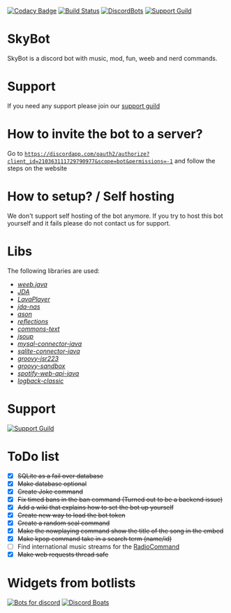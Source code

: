 [codacy]: https://api.codacy.com/project/badge/Grade/3ac632a5366a47e6a3a534303b4eb5f8
[codacyLink]: https://www.codacy.com/app/DuncteBot/SkyBot?utm_source=github.com&amp;utm_medium=referral&amp;utm_content=DuncteBot/SkyBot&amp;utm_campaign=Badge_Grade
[circle]: https://circleci.com/gh/DuncteBot/SkyBot/tree/master.svg?style=shield
[circleLink]: https://circleci.com/gh/duncte123/SkyBot
[dbl]: https://discordbots.org/api/widget/status/210363111729790977.png
[dblLink]: https://discordbots.org/bot/210363111729790977
[discord]: https://discordapp.com/api/guilds/191245668617158656/embed.png
[discordLink]: https://discord.gg/NKM9Xtk
[inviteLink]: https://discordapp.com/oauth2/authorize?client_id=210363111729790977&scope=bot&permissions=-1

[![Codacy Badge][codacy]][codacyLink] [![Build Status][circle]][circleLink] [![DiscordBots][dbl]][dblLink] [![Support Guild][discord]][discordLink]

# SkyBot 
SkyBot is a discord bot with music, mod, fun, weeb and nerd commands.

# Support
If you need any support please join our [support guild](https://discord.gg/NKM9Xtk) 


# How to invite the bot to a server?

Go to [`https://discordapp.com/oauth2/authorize?client_id=210363111729790977&scope=bot&permissions=-1`][inviteLink] and follow the steps on the website


# How to setup? / Self hosting
We don't support self hosting of the bot anymore.
If you try to host this bot yourself and it fails please do not contact us for support.

# Libs
The following libraries are used:
- [_weeb.java_](https://github.com/duncte123/weeb.java)
- [_JDA_](https://github.com/DV8FromTheWorld/JDA)
- [_LavaPlayer_](https://github.com/sedmelluq/lavaplayer)
- [_jda-nas_](https://github.com/sedmelluq/jda-nas)
- [_ason_](https://github.com/afollestad/ason)
- [_reflections_](https://github.com/ronmamo/reflections)
- [_commons-text_](https://commons.apache.org/proper/commons-text/)
- [_jsoup_](https://jsoup.org/)
- [_mysql-connector-java_](https://dev.mysql.com/downloads/connector/j/)
- [_sqlite-connector-java_](https://github.com/xerial/sqlite-jdbc)
- [_groovy-jsr223_](https://github.com/apache/groovy)
- [_groovy-sandbox_](https://github.com/jenkinsci/groovy-sandbox)
- [_spotify-web-api-java_](https://github.com/thelinmichael/spotify-web-api-java)
- [_logback-classic_](https://logback.qos.ch/)

# Support
[![Support Guild](https://discordapp.com/api/guilds/191245668617158656/embed.png?style=banner2)](https://discord.gg/NKM9Xtk)

# ToDo list
- [x] ~~SQLite as a fail over database~~
- [x] ~~Make database optional~~
- [x] ~~Create Joke command~~
- [x] ~~Fix timed bans in the ban command (Turned out to be a backend issue)~~
- [x] ~~Add a wiki that explains how to set the bot up yourself~~
- [x] ~~Create new way to load the bot token~~
- [x] ~~Create a random seal command~~
- [x] ~~Make the nowplaying command show the title of the song in the embed~~
- [x] ~~Make kpop command take in a search term (name/id)~~
- [ ] Find international music streams for the [RadioCommand](https://github.com/duncte123/SkyBot/blob/dev/src/main/kotlin/ml/duncte123/skybot/commands/music/RadioCommand.kt#L69)
- [X] ~~Make web requests thread safe~~

# Widgets from botlists
[![Bots for discord](https://botsfordiscord.com/api/bot/210363111729790977/widget)](https://botsfordiscord.com/bots/210363111729790977)
[![Discord Boats](https://discord.boats/api/widget/dunctebot)](https://discord.boats/bot/dunctebot)

